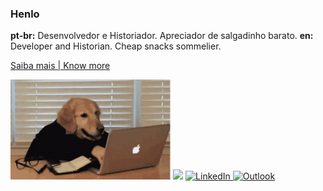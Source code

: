 ### Henlo

**pt-br:** Desenvolvedor e Historiador. Apreciador de salgadinho barato.
**en:** Developer and Historian. Cheap snacks sommelier.

[Saiba mais | Know more](https://www.youtube.com/watch?v=dQw4w9WgXcQ)


<a>
    <img height="160em" src="Assets/doge.gif"/>
</a>
<a>
    <img height="160em" src="https://github-readme-stats.vercel.app/api/top-langs/?username=edesoares&hide=tex&layout=compact&theme=gotham"/>
</a>
<a target="_blank" href="https://www.linkedin.com/in/edesoares/">
    <img alt="LinkedIn" src="https://img.shields.io/badge/linkedin-%230077B5.svg?style=for-the-badge&logo=linkedin&logoColor=white"/>
</a>
<a target="_blank" href="mailto:edemarinho@outlook.com">
    <img alt="Outlook" src="https://img.shields.io/badge/Microsoft_Outlook-0078D4?style=for-the-badge&logo=microsoft-outlook&logoColor=white" />
</a>
